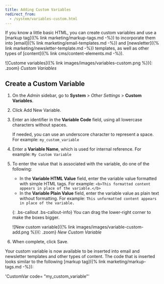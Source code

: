 ```yaml
---
title: Adding Custom Variables
redirect_from: 
  - /system/variables-custom.html
---
```


If you know a little basic HTML, you can create custom variables and use a [markup tag]({% link marketing/markup-tags.md -%}) to incorporate them into [email]({% link marketing/email-templates.md -%}) and [newsletter]({% link marketing/newsletter-template.md -%}) templates, as well as other types of [content]({% link cms/content-elements.md -%}).

![Custome variables]({% link images/images/variables-custom.png %}){: .zoom}
_Custom Variables_

## Create a Custom Variable

1. On the _Admin_ sidebar, go to **System** > _Other Settings_ > **Custom Variables**.

1. Click <span class="btn">Add New Variable</span>.

1. Enter an identifier in the **Variable Code** field, using all lowercase characters without spaces. 

    If needed, you can use an underscore character to represent a space. For example: `my_custom_variable`
 
1. Enter a **Variable Name**, which is used for internal reference. For example: `My Custom Variable`
   
1. To enter the value that is associated with the variable, do one of the following:

   - In the **Variable HTML Value** field, enter the variable value formatted with simple HTML tags. For example:
   `<b>This formatted content appears in place of the variable.</b>`
   - In the **Variable Plain Value** field, enter the variable value as plain text without formatting. For example:
    `This unformatted content appears in place of the variable.`

    {: .bs-callout .bs-callout-info}
    You can drag the lower-right corner to make the boxes bigger.

    ![New custom variable]({% link images/images/variable-custom-add.png %}){: .zoom}
    _New Custom Variable_

1. When complete, click <span class="btn">Save</span>.
   
  Your custom variable is now available to be inserted into email and newsletter templates and other types of content.  The code that is inserted looks similar to the following [markup tag]({% link marketing/markup-tags.md -%}):

  'CustomVar code= "my_custom_variable"'
